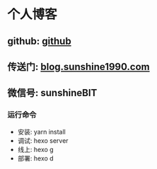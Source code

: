 # 个人博客 
## github: [github](https://github.com/l4503071)
## 传送门: [blog.sunshine1990.com](http://blog.sunshine1990.com)
## 微信号: sunshineBIT

### 运行命令
- 安装: yarn install
- 调试: hexo server
- 线上: hexo g
- 部署: hexo d